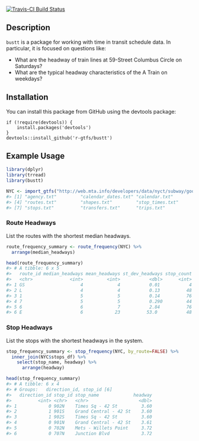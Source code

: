 [![Travis-CI Build Status](https://travis-ci.com/r-gtfs/bustt.svg?branch=master)](https://travis-ci.org/r-gtfs/bustt)

## Description

`bustt` is a package for working with time in transit schedule data. In
particular, it is focused on questions like:

  - What are the headway of train lines at 59-Street Columbus Circle on
    Saturdays?
  - What are the typical headway characteristics of the A Train on
    weekdays?

## Installation

You can install this package from GitHub using the devtools package:

    if (!require(devtools)) {
        install.packages('devtools')
    }
    devtools::install_github('r-gtfs/bustt')

## Example Usage

``` r
library(dplyr)
library(trread)
library(bustt)
```

``` r
NYC <- import_gtfs("http://web.mta.info/developers/data/nyct/subway/google_transit.zip")
#> [1] "agency.txt"         "calendar_dates.txt" "calendar.txt"      
#> [4] "routes.txt"         "shapes.txt"         "stop_times.txt"    
#> [7] "stops.txt"          "transfers.txt"      "trips.txt"
```

### Route Headways

List the routes with the shortest median headways.

``` r
route_frequency_summary <- route_frequency(NYC) %>%
  arrange(median_headways)

head(route_frequency_summary)
#> # A tibble: 6 x 5
#>   route_id median_headways mean_headways st_dev_headways stop_count
#>   <chr>              <int>         <int>           <dbl>      <int>
#> 1 GS                     4             4           0.01           4
#> 2 L                      4             4           0.13          48
#> 3 1                      5             5           0.14          76
#> 4 7                      5             5           0.290         44
#> 5 6                      6             7           2.84          76
#> 6 E                      6            23          53.0           48
```

### Stop Headways

List the stops with the shortest headways in the system.

``` r
stop_frequency_summary <- stop_frequency(NYC, by_route=FALSE) %>%
  inner_join(NYC$stops_df) %>%
    select(stop_name, headway) %>%
      arrange(headway)

head(stop_frequency_summary)
#> # A tibble: 6 x 4
#> # Groups:   direction_id, stop_id [6]
#>   direction_id stop_id stop_name             headway
#>          <int> <chr>   <chr>                   <dbl>
#> 1            0 902N    Times Sq - 42 St         3.60
#> 2            1 901S    Grand Central - 42 St    3.60
#> 3            1 902S    Times Sq - 42 St         3.60
#> 4            0 901N    Grand Central - 42 St    3.61
#> 5            0 702N    Mets - Willets Point     3.72
#> 6            0 707N    Junction Blvd            3.72
```
